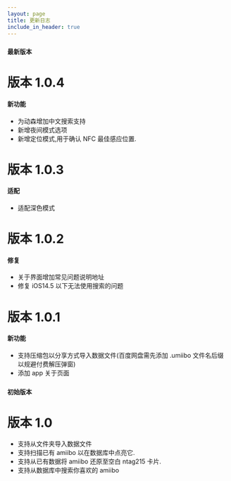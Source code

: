 ```yaml
---
layout: page
title: 更新日志
include_in_header: true
---
```

### `最新版本`
# **版本 1.0.4**
#### 新功能
- 为动森增加中文搜索支持
- 新增夜间模式选项
- 新增定位模式,用于确认 NFC 最佳感应位置.

# **版本 1.0.3**
#### 适配
- 适配深色模式

# **版本 1.0.2**
#### 修复
- 关于界面增加常见问题说明地址
- 修复 iOS14.5 以下无法使用搜索的问题

# **版本 1.0.1**

#### 新功能
- 支持压缩包以分享方式导入数据文件(百度网盘需先添加 .umiibo 文件名后缀以规避付费解压弹窗)
- 添加 app 关于页面

### `初始版本`
# **版本 1.0**
- 支持从文件夹导入数据文件
- 支持扫描已有 amiibo 以在数据库中点亮它.
- 支持从已有数据将 amiibo 还原至空白 ntag215 卡片.
- 支持从数据库中搜索你喜欢的 amiibo
<br>